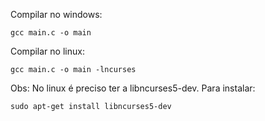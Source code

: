 Compilar no windows:

``` gcc main.c -o main ```

Compilar no linux:

``` gcc main.c -o main -lncurses ```

Obs: No linux é preciso ter a libncurses5-dev. 
Para instalar:

``` sudo apt-get install libncurses5-dev ```